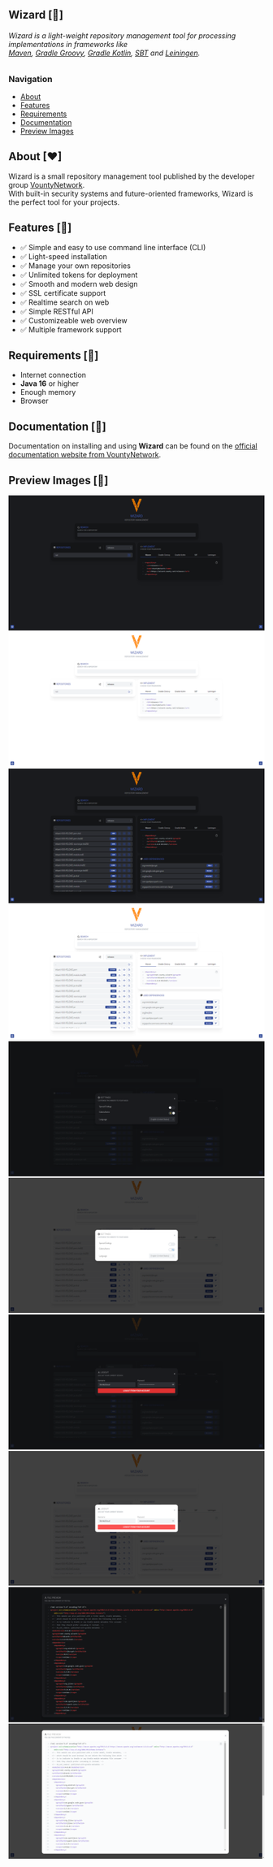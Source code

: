## Wizard [🚀️]

###### *Wizard is a light-weight repository management tool for processing implementations in frameworks like <br /> [Maven](https://maven.apache.org/), [Gradle Groovy](https://gradle.org/), [Gradle Kotlin](https://kotlinlang.org/docs/gradle.html), [SBT](https://www.scala-sbt.org/) and [Leiningen](https://leiningen.org/).*

### Navigation

* [About](#about)
* [Features](#features)
* [Requirements](#requirements)
* [Documentation](#documentation)
* [Preview Images](#images)

## About [❤]

<a href="#about"></a>
Wizard is a small repository management tool published by the developer group [VountyNetwork](https://vounty.net). <br />
With built-in security systems and future-oriented frameworks, Wizard is the perfect tool for your projects.

## Features [🎉️]

<a href="#features"></a>

* ✅ Simple and easy to use command line interface (CLI)
* ✅ Light-speed installation
* ✅ Manage your own repositories
* ✅ Unlimited tokens for deployment
* ✅ Smooth and modern web design
* ✅ SSL certificate support
* ✅ Realtime search on web
* ✅ Simple RESTful API
* ✅ Customizeable web overview
* ✅ Multiple framework support

## Requirements [📓]

* Internet connection
* **Java 16** or higher
* Enough memory
* Browser

<a href="#requirements"></a>

## Documentation [📰]

Documentation on installing and using **Wizard** can be found on the [official documentation website from VountyNetwork](https://docs.vounty.net/).

<a href="#documentation"></a>

## Preview Images [👀️]

<a href="#images"></a>
![01_d](./images/images_01_dark.png)
![01_l](./images/images_01_light.png)
![02_d](./images/images_02_dark.png)
![02_l](./images/images_02_light.png)
![03_d](./images/images_03_dark.png)
![03_l](./images/images_03_light.png)
![04_d](./images/images_04_dark.png)
![04_l](./images/images_04_light.png)
![05_d](./images/images_05_dark.png)
![05_l](./images/images_05_light.png)
